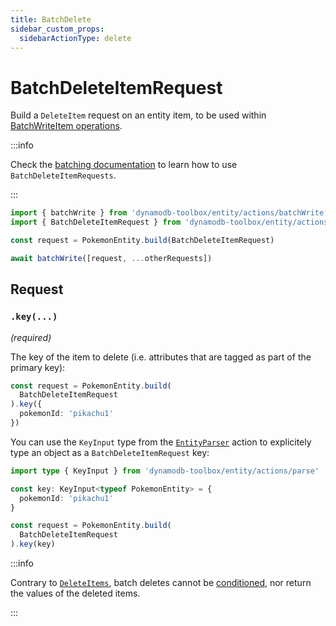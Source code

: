 ```yaml
---
title: BatchDelete
sidebar_custom_props:
  sidebarActionType: delete
---
```


# BatchDeleteItemRequest

Build a `DeleteItem` request on an entity item, to be used within [BatchWriteItem operations](https://docs.aws.amazon.com/amazondynamodb/latest/APIReference/API_BatchWriteItem.html).

:::info

Check the [batching documentation](../5-batching/index.md) to learn how to use `BatchDeleteItemRequests`.

:::

```ts
import { batchWrite } from 'dynamodb-toolbox/entity/actions/batchWrite'
import { BatchDeleteItemRequest } from 'dynamodb-toolbox/entity/actions/batchDelete'

const request = PokemonEntity.build(BatchDeleteItemRequest)

await batchWrite([request, ...otherRequests])
```

## Request

### `.key(...)`

<p style={{ marginTop: '-15px' }}><i>(required)</i></p>

The key of the item to delete (i.e. attributes that are tagged as part of the primary key):

```ts
const request = PokemonEntity.build(
  BatchDeleteItemRequest
).key({
  pokemonId: 'pikachu1'
})
```

You can use the `KeyInput` type from the [`EntityParser`](../16-parse/index.md) action to explicitely type an object as a `BatchDeleteItemRequest` key:

```ts
import type { KeyInput } from 'dynamodb-toolbox/entity/actions/parse'

const key: KeyInput<typeof PokemonEntity> = {
  pokemonId: 'pikachu1'
}

const request = PokemonEntity.build(
  BatchDeleteItemRequest
).key(key)
```

:::info

Contrary to [`DeleteItems`](../4-delete-item/index.md), batch deletes cannot be [conditioned](../17-parse-condition/index.md), nor return the values of the deleted items.

:::
